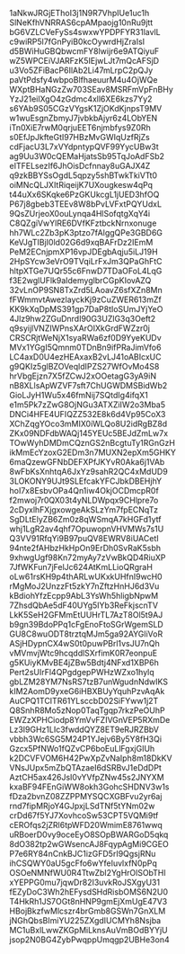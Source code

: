 1aNkwJRGjEThoI3j1N9R7VhpIUe1uc1h
SlNeKfhVNRRAS6cpAMpaojg10nRu9jtt
bG6VZLCVeFySs4swxwYPDPFYR31lavlL
c9wiRP5l7fGnPyiB0kcOywrdHjZraIsI
d5BWiHuGBQbwcmFY8lwijr6e9ATQiyuF
wZ5WPCEiVJARFzK5IEjwLJt7mQcAFSjD
u3Vo5ZFiBacP6IlAb2Li47mLrpC2pQJy
paVtPdsfy4wbpoBlfhaeuurM4u4OjWQe
WXptBHaNGzZw703SEav8MSRFmVpFnBHy
YzJ21eilXgO4zGdmc4xll6XE6kzs7Yy2
s6YAb9S05CGzVYgsK1ZjOKdKjnpsT9MV
w1wuEsgnZbmyJ7jvbkbAjyr6z4LObYEN
iTn0XiE7rwM0qrjuEET6njmbfys9Z0Rh
s0EfJpJkfteGtI97HBzMvGWIqUzfRjZs
cdFjacU3L7xVYdpntypQVF99YycUBw3t
ag9Uu3W0cQEMaHjatsSb95TqJoAdFSb2
eITFELsezIf6JhOisDcfnnay8uGAJX4Z
q9zkBBYSsOgdL5qpzy5shBTwkTkiVTt0
oiMNcQLJXItRiqeijK7UXougkesw4qPq
t44uXx6SKqke6PzGKUkcgL1jUED3hfOQ
P67j8gbeb3TEEv8W8bPvLVFxtPQYUdxL
9QsZUrjeoX0ouLynqa4HlSofqtgXqY4i
C8QZgiVwYlRE6DVfKFztbckNrnxonuge
hh7WLc2Zb3pK3ptzo7fAlggQPe3GBD6G
KeVJgTIBjI0ld02G6d9xqBAFrDz2IEmM
PeM2ECnjpmXP16vpJDEgbAqju5iLJ19H
2HpSYcw3eVrO9TVqiLrFxJm3QPaGhFtC
hltpXTGe7UQr55c6FnwD7TDaOFoL4LqG
f3E2wglUFlk9aIdemyglbrCGpKIovAZQ
32vLnOP9SN8TxZrd5LAoavZ6sfXZn8Mn
fFWmmvtAwezlayckKj9zCuZWER613mZf
KK9kXqDpMS391gp7DaP8tIoSUmJYjYeO
4Jlz9hw2ZGuDnrdI90G3UZlG3q3Oeft2
q9syijlVNZIWPnsXArOIXkGrdFWZzr0j
CRSCRjtWeNjX1syaRWa6zf0D9YyeKUDv
MVx1YGgI5Qmnm0TDnBn9ifPRaJimVfo6
LC4axD0U4ezHEAxaxB2vLJ41oABIcxUC
g9QKIz5glBZOVeqldIPZS27WfOvMo4S8
hrVbgEjzn7X5fZCwJ2xOOetagG3yA9iN
nB8XLlsApWZVF7sft7ChUGWDMSBidWb2
GioLJyH1Wu5x46fmNij7SQtdIg4ifqX1
e1m5Pk7zZwG8OjNGu3ATXZiIW2o3Mba5
DNCi4HFE4UFIQZZ532E8k6d4Vp95CoX3
XChZqgYOco3mMIX0iWLQo8U2idRgBZ8d
ZKx09NDFdbWAQj145YEUc5BEJdZmLw7x
TOwWyhDMDmCQznGS2nBcgtuTy1RGnGzH
ikMmEcYzoxG2EDm3n7MUXN2epXm5GHKY
6maQzewGFNbDEFXPfJKYvR0Aka6j1VAb
8wFbKsXnhtqA6JxYz9sahR2QC4xMdUD9
3LOKONY9UJt9SLEfcakYFCJbkDBEHjhY
hoI7x8EsbvOPa4Qn1iw4OkjOCDmcpR0f
f2mwoj7r0QX03t4yNLDWpqx9CHlpre7o
2cDyxlhFXjgxowgeAkSLzYm7fpECNqTz
SgDLtElyZB6Zm0z8qWSmqA7kHGFd1ytf
whj1LgR2av4qhf7OpuwopnVHVMWs7s1U
Q3VV91RfqYi9B97puQV8EWRV8iUACetI
94nte2fAHbzHkHpOn9ErDh0SvRaK5sbh
9xhwgUgf98Kn72myAy7zVwBkQD4RiuXP
7JfWKFun7jFelJc624AtKmLLioQRgraH
oLw61rsKH9p4thARLwUKxkUHfnI9wcH0
rMgMoJ2UnzzFt5zkY7nZftzHnHJ6d3Vu
kBdiohYfzEcpp9AbL3YsWh5hligbNpwM
7ZhsdQbAe5dF40UYg5IYb3ReFkjscnTV
LkK5SeH2GFMmEtUUHrTL7AzT8Ol5t9AJ
b9gn39BdoPPq1cFgEnoFtoSGrWgemSLD
GU8C8wuODT8trztqMJm5ga92AYGliVoR
ASjHDypnCX4wS0t0puwPBrl1vsJU7nQh
vMVmvjWtc9hcqddlSXrfimK0R7eonpuE
g5KUiyKMvBE4jZBw5Bdtj4NFxd1XBP6h
Pert2sUIrFl4QPgdgepPWHzWZxo1hylq
gbLZM28YM7NsRS7tzB7unWgudnNdwIKS
kIM2AomD9yxeG6iHBXBUyYquhPzvAqAk
AuCPQ1TCITR61YLsccbD02SiFYww1j2T
Q8SnhR8Mo5zNop0TaqTgqp7rkzPeOUhP
EWZzXPHCiodp8YmVvFZIVGnVEP5RXmDe
Lz3I9GHz1LIc3fwddQYZ8ET9eRJRZBbV
vbbh3Wc6SG5M24P1YJejv6By5Y8fH3Qi
Gzcx5PfNWo1fQZvCP6boEuLlFgxjGIUh
k2DCVFVOM6H42PwXpZvNaIph8m18DkKV
VNsJUpx5mZbQTAzaeI6dSRBvJ1eDdDPt
AztCH5ax426JsI0vYVfpZNw45s2JNYXM
kxaBF94FEnGiWW8okh3GohcSHDNV3w1s
fDza2bvnZ08ZZPPMYSQCXGBFvu2yr6aj
rnd7fipMRjoY4GJpxjLSdTNf5tYNm02w
crDd67f5YJ7XovhcoSw53CPT5VQMi9tf
cEROfqs2jZRl6tpWFD20WmimE8761wwq
uRBoerD0vy9oceEyO8SOpBWARGoD5qkq
8dO382tp2wGWsencAJ8FqypAgMi9CGEO
P7e6RY84nCnkBJC1izGFD5rI9QgsjRNu
ihCSQWY0aU5gcFfo6wYfeIuvlxfN0pPq
OSOeNMNfWU0R4TtwZbI2YgHrOlSObTHl
xYEPPG0mu7jqwDr82I3uvkRoJSXgyU31
fEZyDoC3Wh2hEFysdSHdRisbOMS6N2U0
T4HkRh1JS7OGt8nHNP9gmEjXmUgE47V3
HBojBkzfwMlcszr4brGmb8GSWn7GnXLM
jNGhQbsBImiYU225ZXgdIUCMYh8Nsjba
MC1uBxlLwwZKGpMiLknsAuVmBOdBYYjU
jsop2N0BG4ZybPwqppUmqgp2UBHe3on4
